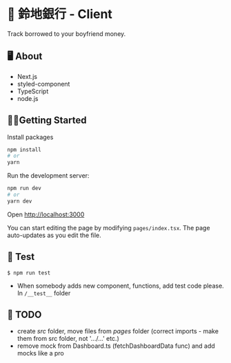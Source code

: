 # 🏦 鈴地銀行 - Client
Track borrowed to your boyfriend money.

## 🖥 About
* Next.js
* styled-component
* TypeScript
* node.js

## 🏃‍♀️Getting Started

Install packages
```bash
npm install
# or
yarn
```


Run the development server:

```bash
npm run dev
# or
yarn dev
```

Open [http://localhost:3000](http://localhost:3000)

You can start editing the page by modifying `pages/index.tsx`. The page auto-updates as you edit the file.

## 🚥 Test
```
$ npm run test
```
- When somebody adds new component, functions, add test code please. In ```/__test__``` folder

## 📙 TODO
* create _src_ folder, move files from _pages_ folder (correct imports - make them from src folder, not '.../...' etc.)
* remove mock from Dashboard.ts (fetchDashboardData func) and add mocks like a pro